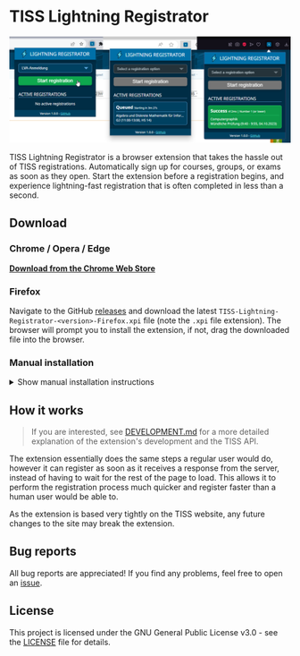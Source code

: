 # TISS Lightning Registrator

[![Screenshot of the extension being shown in three different browsers](images/Screenshots.png)](https://chromewebstore.google.com/detail/aafcdagpbbpnjpnfofompbhefgpddimi)

TISS Lightning Registrator is a browser extension that takes the hassle out of TISS registrations. Automatically sign up for courses, groups, or exams as soon as they open. Start the extension before a registration begins, and experience lightning-fast registration that is often completed in less than a second.

## Download

### Chrome / Opera / Edge

[**Download from the Chrome Web Store**](https://chromewebstore.google.com/detail/aafcdagpbbpnjpnfofompbhefgpddimi)

### Firefox

Navigate to the GitHub [releases](https://github.com/The-breakbar/TISS-Lightning-Registrator/releases) and download the latest `TISS-Lightning-Registrator-<version>-Firefox.xpi` file (note the `.xpi` file extension). The browser will prompt you to install the extension, if not, drag the downloaded file into the browser.

### Manual installation

<details>
<summary>Show manual installation instructions</summary>

**This installation method is not recommended for regular users, as you will not receive updates this way.** This method should only be used for development purposes or if you are unable to use the other installation methods. New updates will have to be manually downloaded and installed.

### Chrome / Opera / Edge

1. Download the zip of the latest unpacked release from the GitHub [releases](https://github.com/The-breakbar/TISS-Lightning-Registrator/releases) and extract it (or clone the repo).
2. Navigate to the browser page of your installed extensions. It can be found under "Manage extensions" in your browser options or by going to the following links depending on your browser:

   - Chrome: `chrome://extensions`
   - Opera: `opera://extensions`
   - Edge: `edge://extensions`

3. Enable "Developer mode" in the top right (left side for Edge).
4. Click the "Load unpacked extension" button and select the unpacked folder which you downloaded (make sure you select the folder which contains all the files).

### Firefox

Due to the manual installation process, Firefox unfortunately requires the extension to be reinstalled every time the browser is restarted.

1. Download the zip of the latest unpacked Firefox release from the GitHub [releases](https://github.com/The-breakbar/TISS-Lightning-Registrator/releases) and unpack it (or clone the repo).
2. Navigate to `about:debugging#/runtime/this-firefox`.
3. Click the "Load Temporary Add-on..." button and select the `manifest.json` file in the unpacked folder which you downloaded.

</details>

## How it works

> If you are interested, see [DEVELOPMENT.md](DEVELOPMENT.md) for a more detailed explanation of the extension's development and the TISS API.

The extension essentially does the same steps a regular user would do, however it can register as soon as it receives a response from the server, instead of having to wait for the rest of the page to load. This allows it to perform the registration process much quicker and register faster than a human user would be able to.

As the extension is based very tightly on the TISS website, any future changes to the site may break the extension.

## Bug reports

All bug reports are appreciated! If you find any problems, feel free to open an [issue](https://github.com/The-breakbar/TISS-Lightning-Registrator/issues).

## License

This project is licensed under the GNU General Public License v3.0 - see the [LICENSE](LICENSE) file for details.

